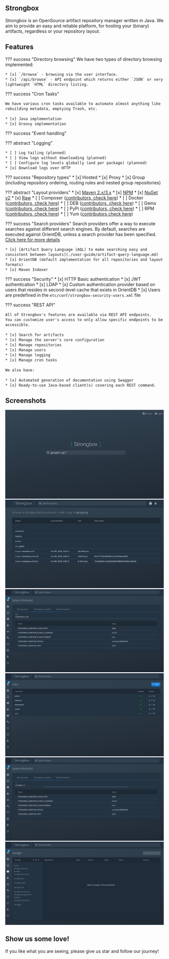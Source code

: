 ## Strongbox

Strongbox is an OpenSource artifact repository manager written in Java. We aim to provide an easy and reliable platform, 
for hosting your (binary) artifacts, regardless or your repository layout.

## Features 

??? success "Directory browsing"
    We have two types of directory browsing implemented:  

    * [x] `/browse` - browsing via the user interface. 
    * [x] `/api/browse` - API endpoint which returns either `JSON` or very lightweight `HTML` directory listing.

??? success "Cron Tasks"
    
    We have various cron tasks available to automate almost anything like rebuilding metadata, emptying Trash, etc.
    
    * [x] Java implementation
    * [x] Groovy implementation

??? success "Event handling"

    

??? abstract "Logging"
  
    * [ ] Log tailing (planned)
    * [ ] View logs without downloading (planned)
    * [ ] Configure log levels globally (and per package) (planned) 
    * [x] Download logs over HTTP
 
  
??? success "Repository types" 
    * [x] Hosted
    * [x] Proxy
    * [x] Group (including repository ordering, routing rules and nested group repositories)


??? abstract "Layout providers" 
    * [x] [Maven 2.x/3.x](./developer-guide/layout-providers/maven-2-layout-provider.md)
    * [x] [NPM](./developer-guide/layout-providers/npm-layout-provider.md)
    * [x] [NuGet v2](./developer-guide/layout-providers/nuget-layout-provider.md)
    * [x] [Raw](./developer-guide/layout-providers/raw-layout-provider.md)
    * [ ] Composer ([contributors, check here](https://github.com/strongbox/strongbox/issues/872))
    * [ ] Docker ([contributors, check here](https://github.com/strongbox/strongbox/issues/817))
    * [ ] DEB ([contributors, check here](https://github.com/strongbox/strongbox/issues/861))
    * [ ] Gems ([contributors, check here](https://github.com/strongbox/strongbox/issues/829))
    * [ ] PyPi ([contributors, check here](https://github.com/strongbox/strongbox/issues/807))
    * [ ] RPM ([contributors, check here](https://github.com/strongbox/strongbox/issues/845))
    * [ ] Yum ([contributors check here](https://github.com/strongbox/strongbox/issues/993))


??? success "Search providers" 
    Search providers offer a way to execute searches against different search engines. By default, searches are executed 
    against OrientDB, unless a search provider has been specified. [Click here for more details](./developer-guide/search-providers.md)

    * [x] [Artifact Query Language (AQL) to make searching easy and consistent between layouts](./user-guide/artifact-query-language.md) 
    * [x] OrientDB (default implementation for all repositories and layout formats)
    * [x] Maven Indexer


??? success "Security"
    * [x] HTTP Basic authentication
    * [x] JWT authentication
    * [x] LDAP
    * [x] Custom authentication provider based on users that resides in second-level cache that exists in OrientDB
    * [x] Users are predefined in the `etc/conf/strongbox-security-users.xml` file


??? success "REST API"

    All of Strongbox's features are available via REST API endpoints. 
    You can customize user's access to only allow specific endpoints to be accessible.

    * [x] Search for artifacts
    * [x] Manage the server's core configuration
    * [x] Manage repositories
    * [x] Manage users
    * [x] Manage logging
    * [x] Manage cron tasks  
      
    We also have:  

    * [x] Automated generation of documentation using Swagger
    * [x] Ready-to-use Java-based client(s) covering each REST command.

## Screenshots

<div class="gallery">
    <div class="gallery-item">
        <img class="gallery-image" src="./assets/screenshots/01-homepage.png" alt="Homepage" data-zoomable="true">
    </div>  
    <div class="gallery-item">
        <img class="gallery-image" src="./assets/screenshots/02-browse.png" alt="Browse" data-zoomable="true">
    </div>  
    <div class="gallery-item">
        <img class="gallery-image" src="./assets/screenshots/03-system-info.png" alt="System Info" data-zoomable="true">
    </div>  
    <div class="gallery-item">
        <img class="gallery-image" src="./assets/screenshots/04-users.png" alt="Users" data-zoomable="true">
    </div>  
    <div class="gallery-item">
        <img class="gallery-image" src="./assets/screenshots/05-system-info-env-vars.png" data-zoomable="true"/>
    </div>    
    <div class="gallery-item">
        <img class="gallery-image" src="./assets/screenshots/06-storage-view.png" data-zoomable="true"/>
    </div>
</div>

## Show us some love!

If you like what you are seeing, please give us star and follow our journey!  
